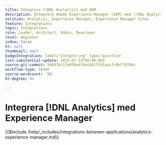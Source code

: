 ```yaml
---
title: Integrera [!DNL Analytics] med AEM
description: Integrera Adobe Experience Manager (AEM) med [!DNL Analytics] för att spåra och analysera användarbeteenden på din webbplats.
solution: Analytics, Experience Manager, Experience Manager Sites
feature: Integrations
topic: Integrations
role: Leader, Architect, Admin, Developer
level: Beginner
index: false
kt: null
thumbnail: null
badgeIntegration: label="Integrering" type="positive"
last-substantial-update: 2023-07-31T00:00:00Z
source-git-commit: 94b074c17e976e4f4acbb1ff41aacfc9bf74744c
workflow-type: tm+mt
source-wordcount: '25'
ht-degree: 4%

---
```



# Integrera [!DNL Analytics] med Experience Manager

{{$include /help/_includes/integrations-between-applications/analytics-experience-manager.md}}
